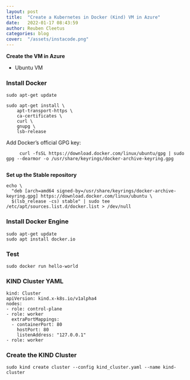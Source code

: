 ```yaml
---
layout: post
title:  "Create a Kubernetes in Docker (Kind) VM in Azure"
date:   2022-01-17 08:43:59
author: Reuben Cleetus
categories: blog
cover:  "/assets/instacode.png"
---
```



**Create the VM in Azure**
- Ubuntu VM

### Install Docker
```
sudo apt-get update

sudo apt-get install \
    apt-transport-https \
    ca-certificates \
    curl \
    gnupg \
    lsb-release
```

Add Docker’s official GPG key:
```
     curl -fsSL https://download.docker.com/linux/ubuntu/gpg | sudo gpg --dearmor -o /usr/share/keyrings/docker-archive-keyring.gpg
    
 ```
    
**Set up the Stable repository**

```
echo \
  "deb [arch=amd64 signed-by=/usr/share/keyrings/docker-archive-keyring.gpg] https://download.docker.com/linux/ubuntu \
  $(lsb_release -cs) stable" | sudo tee /etc/apt/sources.list.d/docker.list > /dev/null
```

### Install Docker Engine

```
sudo apt-get update
sudo apt install docker.io
```

### Test
```
sudo docker run hello-world
```

### KIND Cluster YAML
```
kind: Cluster
apiVersion: kind.x-k8s.io/v1alpha4
nodes:
- role: control-plane
- role: worker
  extraPortMappings:
  - containerPort: 80
    hostPort: 80
    listenAddress: "127.0.0.1"
- role: worker
```

### Create the KIND Cluster

```
sudo kind create cluster --config kind_cluster.yaml --name kind-cluster
```

